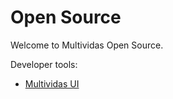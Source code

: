 # Open Source

Welcome to Multividas Open Source.

Developer tools:

- [Multividas UI](/open-source/multividas-ui/introduction/getting-started)
